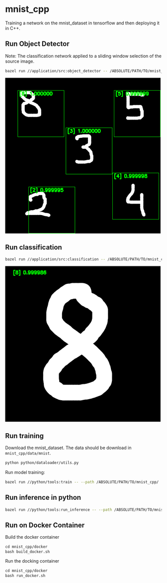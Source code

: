 # mnist_cpp
Training a network on the mnist_dataset in tensorflow and then deploying it in C++.

## Run Object Detector 
Note: The classification network applied to a sliding window selection of the source image.
```bash
bazel run //application/src:object_detector -- /ABSOLUTE/PATH/TO/mnist_cpp/assets/ckpts /ABSOLUTE/PATH/TO/mnist_cpp/assets/imgs/multi.png
```
![image description](assets/teaser/output_object_detection.png)

## Run classification
```bash
bazel run //application/src:classification -- /ABSOLUTE/PATH/TO/mnist_cpp/assets/ckpts /ABSOLUTE/PATH/TO/mnist_cpp/assets/imgs/single.png
```
![image description](assets/teaser/output_classification.png)

## Run training
Download the mnist_dataset. The data should be download in `mnist_cpp/data/mnist`.
```bash
python python/dataloader/utils.py
```

Run model training:
```bash
bazel run //python/tools:train -- --path /ABSOLUTE/PATH/TO/mnist_cpp/
```

## Run inference in python
```bash
bazel run //python/tools:run_inference -- --path /ABSOLUTE/PATH/TO/mnist_cpp/
```

## Run on Docker Container 
Build the docker container 
```
cd mnist_cpp/docker
bash build_docker.sh
```
Run the docking container 
```
cd mnist_cpp/docker
bash run_docker.sh
```